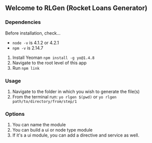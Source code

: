 ## Welcome to RLGen (Rocket Loans Generator)

### Dependencies
Before installation, check...
- `node -v` is 4.1.2 or 4.2.1
- `npm -v` is 2.14.7

1. Install Yeoman `npm install -g yo@1.4.8`
2. Navigate to the root level of this app
3. Run `npm link`

### Usage

1. Navigate to the folder in which you wish to generate the file(s)
2. From the terminal run: `yo rlgen $(pwd)` or `yo rlgen path/to/directory/from/step/1`

### Options

1. You can name the module
2. You can build a ui or node type module
3. If it's a ui module, you can add a directive and service as well.

